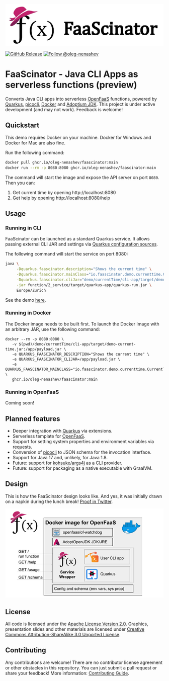 <p align="center"><img src="docs/images/repo-header.png" alt="FaaScinator"></p>

[![GitHub Release](https://img.shields.io/github/release/oleg-nenashev/faascinator.svg)](https://github.com/oleg-nenashev//faascinator/releases) 
[![Follow @oleg-nenashev](https://img.shields.io/twitter/follow/oleg_nenashev.svg?style=social)](https://twitter.com/intent/follow?screen_name=oleg_nenashev) 

# FaaScinator - Java CLI Apps as serverless functions (preview)

Converts Java CLI apps into serverless [OpenFaaS](https://www.openfaas.com/) functions, 
powered by [Quarkus](https://quarkus.io/), [picocli](https://picocli.info/), [Docker](https://www.docker.com/) and [Adoptium JDK](https://adoptium.net/).
This project is under active development (and may not work).
Feedback is welcome!

## Quickstart

This demo requires Docker on your machine.
Docker for Windows and Docker for Mac are also fine.   

Run the following command:

```bash
docker pull ghcr.io/oleg-nenashev/faascinator:main
docker run --rm -p 8080:8080 ghcr.io/oleg-nenashev/faascinator:main
```

The command will start the image and expose the API server on port `8080`.
Then you can:

1. Get current time by opening http://localhost:8080
2. Get help by opening http://localhost:8080/help

## Usage

### Running in CLI

FaaScinator can be launched as a standard Quarkus service.
It allows passing external CLI JAR and settings via
[Quarkus configuration sources](https://quarkus.io/guides/config-reference#configuration_sources).

The following command will start the service on port 8080:

```bash
java \
     -Dquarkus.faascinator.description="Shows the current time" \
     -Dquarkus.faascinator.mainClass="io.faascinator.demo.currenttime.CurrentTime" \
     -Dquarkus.faascinator.cliJar="demo/currentTime/cli-app/target/demo-current-time.jar" \
     -jar function/2_service/target/quarkus-app/quarkus-run.jar \
     Europe/Zurich
```

See the demo [here](./demo/currentTime).

### Running in Docker

The Docker image needs to be built first.
To launch the Docker Image with an arbitrary JAR, use the following command:

```
docker --rm -p 8080:8080 \
   -v $(pwd)/demo/currentTime/cli-app/target/demo-current-time.jar:/app/payload.jar \
   -e QUARKUS_FAASCINATOR_DESCRIPTION="Shows the current time" \
   -e QUARKUS_FAASCINATOR_CLIJAR=/app/payload.jar \
   -e QUARKUS_FAASCINATOR_MAINCLASS="io.faascinator.demo.currenttime.CurrentTime" \
   ghcr.io/oleg-nenashev/faascinator:main
```

### Running in OpenFaaS

Coming soon!

## Planned features

* Deeper integration with [Quarkus](https://quarkus.io/) via extensions.
* Serverless template for [OpenFaaS](https://www.openfaas.com/).
* Support for setting system properties and environment variables via requests.
* Conversion of [picocli](https://picocli.info/) to JSON schema for the invocation interface.
* Support for Java 17 and, unlikely, for Java 1.8.
* Future: support for [kohsuke/args4j](https://github.com/kohsuke/args4j) as a CLI provider.
* Future: support for packaging as a native executable with GraalVM.

## Design

This is how the FaaScinator design looks like.
And yes, it was initially drawn on a napkin during the lunch break!
[Proof in Twitter](https://twitter.com/oleg_nenashev/status/1408776830363082758).

![FaaScinator design](/docs/images/faascinator-design.png)

## License

All code is licensed under the [Apache License Version 2.0](https://www.apache.org/licenses/LICENSE-2.0).
Graphics, presentation slides and other materials are licensed under
[Creative Commons Attribution-ShareAlike 3.0 Unported License](https://creativecommons.org/licenses/by-sa/3.0/).

## Contributing

Any contributions are welcome!
There are no contributor license agreement or other obstacles in this repository.
You can just submit a pull request or share your feedback!
More information: [Contributing Guide](./CONTRIBUTING.md).
